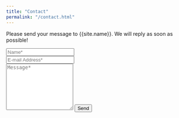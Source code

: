 ```yaml
---
title: "Contact"
permalink: "/contact.html"
---
```


<form action="https://formspree.io/f/mbjpppvw" method="POST">    
<p class="mb-4">Please send your message to {{site.name}}. We will reply as soon as possible!</p>
<div class="form-group row">
<div class="col-md-6">
<input class="form-control" type="text" name="name" placeholder="Name*" required>
</div>
<div class="col-md-6">
<input class="form-control" type="email" name="_replyto" placeholder="E-mail Address*" required>
</div>
</div>
<textarea rows="8" class="form-control mb-3" name="message" placeholder="Message*" required></textarea>    
<input class="btn btn-success" type="submit" value="Send">
</form>

